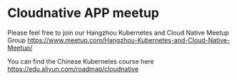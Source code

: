 # Cloudnative APP meetup
Please feel free to join our Hangzhou Kubernetes and Cloud Native Meetup Group https://www.meetup.com/Hangzhou-Kubernetes-and-Cloud-Native-Meetup/

You can find the Chinese Kubernetes course here https://edu.aliyun.com/roadmap/cloudnative
